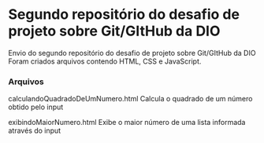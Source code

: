 # Segundo repositório do desafio de projeto sobre Git/GItHub da DIO
Envio do segundo repositório do desafio de projeto sobre Git/GItHub da DIO
Foram criados arquivos contendo HTML, CSS e JavaScript.

### Arquivos

calculandoQuadradoDeUmNumero.html
    Calcula o quadrado de um número obtido pelo input

exibindoMaiorNumero.html
    Exibe o maior número de uma lista informada através do input

